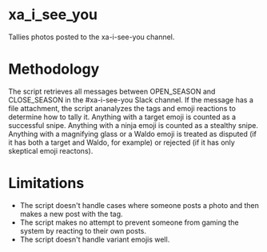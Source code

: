 # xa_i_see_you

Tallies photos posted to the xa-i-see-you channel. 

# Methodology

The script retrieves all messages between OPEN_SEASON and CLOSE_SEASON in the #xa-i-see-you Slack channel. If the message has a file attachment, the script ananalyzes the tags and emoji reactions to determine how to tally it. Anything with a target emoji is counted as a successful snipe. Anything with a ninja emoji is counted as a stealthy snipe. Anything with a magnifying glass or a Waldo emoji is treated as disputed (if it has both a target and Waldo, for example) or rejected (if it has only skeptical emoji reactons).

# Limitations
- The script doesn't handle cases where someone posts a photo and then makes a new post with the tag.
- The script  makes no attempt to prevent someone from gaming the system by reacting to their own posts.
- The script doesn't handle variant emojis well.
